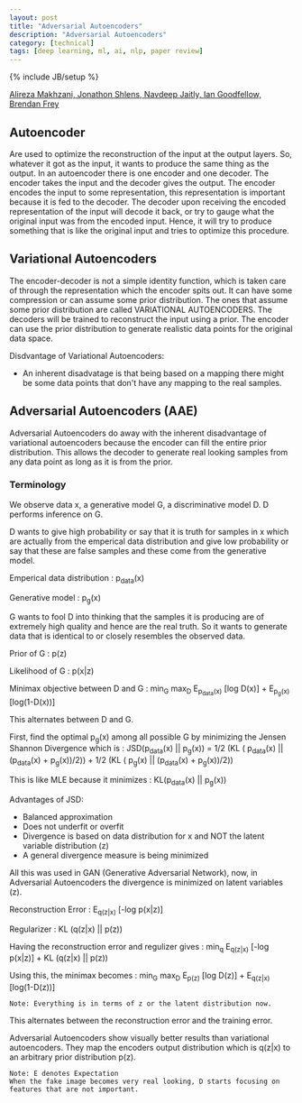 ```yaml
---
layout: post
title: "Adversarial Autoencoders"
description: "Adversarial Autoencoders"
category: [technical]
tags: [deep learning, ml, ai, nlp, paper review]
---
```

{% include JB/setup %}


[Alireza Makhzani, Jonathon Shlens, Navdeep Jaitly, Ian Goodfellow, Brendan Frey](http://arxiv.org/abs/1511.05644)

	
## Autoencoder

Are used to optimize the reconstruction of the input at the output layers. So, whatever it got as the input, it wants to produce the same thing as the output. In an autoencoder there is one encoder and one decoder. The encoder takes the input and the decoder gives the output. The encoder encodes the input to some representation, this representation is important because it is fed to the decoder. The decoder upon receiving the encoded representation of the input will decode it back, or try to gauge what the original input was from the encoded input. Hence, it will try to produce something that is like the original input and tries to optimize this procedure. 

## Variational Autoencoders

The encoder-decoder is not a simple identity function, which is taken care of through the representation which the encoder spits out. It can have some compression or can assume some prior distribution. The ones that assume some prior distribution are called VARIATIONAL AUTOENCODERS. The decoders will be trained to reconstruct the input using a prior. The encoder can use the prior distribution to generate realistic data points for the original data space. 

Disdvantage of Variational Autoencoders: 

- An inherent disadvatage is that being based on a mapping there might be some data points that don't have any mapping to the real samples. 

	
## Adversarial Autoencoders	(AAE)

Adversarial Autoencoders do away with the inherent disadvantage of variational autoencoders because the encoder can fill the entire prior distribution. This allows the decoder to generate real looking samples from any data point as long as it is from the prior. 

### Terminology

We observe data x, a generative model G, a discriminative model D. D performs inference on G. 

D wants to give high probability or say that it is truth for samples in x which are actually from the emperical data distribution and give low probability or say that these are false samples and these come from the generative model. 

Emperical data distribution : p<sub>data</sub>(x)

Generative model : p<sub>g</sub>(x)

G wants to fool D into thinking that the samples it is producing are of extremely high quality and hence are the real truth. So it wants to generate data that is identical to or closely resembles the observed data. 

Prior of G : p(z)

Likelihood of G : p(x\|z)

Minimax objective between D and G : min<sub>G</sub> max<sub>D</sub> E<sub>p<sub>data</sub>(x)</sub> [log D(x)] + E<sub>p<sub>g</sub>(x)</sub> [log(1-D(x))]

This alternates between D and G. 

First, find the optimal p<sub>g</sub>(x) among all possible G by minimizing the Jensen Shannon Divergence which is : JSD(p<sub>data</sub>(x) \|\| p<sub>g</sub>(x)) = 1/2 (KL ( p<sub>data</sub>(x) \|\| (p<sub>data</sub>(x) + p<sub>g</sub>(x))/2)) +  1/2 (KL ( p<sub>g</sub>(x) \|\| (p<sub>data</sub>(x) + p<sub>g</sub>(x))/2))

This is like MLE because it minimizes : KL(p<sub>data</sub>(x) \|\| p<sub>g</sub>(x))

Advantages of JSD:

- Balanced approximation
- Does not underfit or overfit
- Divergence is based on data distribution for x and NOT the latent variable distribution (z)
- A general divergence measure is being minimized
	
All this was used in GAN (Generative Adversarial Network), now, in Adversarial Autoencoders the divergence is minimized on latent variables (z). 

Reconstruction Error : E<sub>q(z\|x)</sub> [-log p(x\|z)]

Regularizer :  KL (q(z\|x) \|\| p(z))

Having the reconstruction error and regulizer gives : min<sub>q</sub> E<sub>q(z\|x)</sub> [-log p(x\|z)] + KL (q(z\|x) \|\| p(z))

Using this, the minimax becomes : min<sub>G</sub> max<sub>D</sub> E<sub>p(z)</sub> [log D(z)] + E<sub>q(z\|x)</sub> [log(1-D(z))]

	Note: Everything is in terms of z or the latent distribution now. 

This alternates between the reconstruction error and the training error. 

Adversarial Autoencoders show visually better results than variational autoencoders. They map the encoders output distribution which is q(z\|x) to an arbitrary prior distribution p(z). 

	Note: E denotes Expectation
	When the fake image becomes very real looking, D starts focusing on features that are not important. 